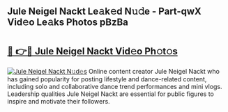 ## Jule Neigel Nackt Le𝚊k𝚎d N𝚞𝚍e - Part-qwX Vid𝚎o Le𝚊ks Photos pBzBa

# <h2><a href="http://fb0ig5.evod.top/?m=Jule+Neigel+Nackt">🔗 👉🔴 Jule Neigel Nackt Vid𝚎o Ph𝚘t𝚘s</a></h2>

[![Jule Neigel Nackt N𝚞d𝚎s](https://i.imgur.com/8V9OHl7.gif)](http://fb0ig5.evod.top/?m=Jule+Neigel+Nackt)
Online content creator Jule Neigel Nackt who has gained popularity for posting lifestyle and dance-related content, including solo and collaborative dance trend performances and mini vlogs. Leadership qualities Jule Neigel Nackt are essential for public figures to inspire and motivate their followers. 
